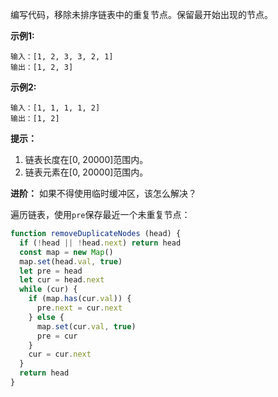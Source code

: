编写代码，移除未排序链表中的重复节点。保留最开始出现的节点。

**示例1:**
```
输入：[1, 2, 3, 3, 2, 1]
输出：[1, 2, 3]
```

**示例2:**
```
输入：[1, 1, 1, 1, 2]
输出：[1, 2]
```

**提示：**
1. 链表长度在[0, 20000]范围内。
2. 链表元素在[0, 20000]范围内。

**进阶：**
如果不得使用临时缓冲区，该怎么解决？

遍历链表，使用`pre`保存最近一个未重复节点：

```js
function removeDuplicateNodes (head) {
  if (!head || !head.next) return head
  const map = new Map()
  map.set(head.val, true)
  let pre = head 
  let cur = head.next
  while (cur) {
    if (map.has(cur.val)) {
      pre.next = cur.next
    } else {
      map.set(cur.val, true)
      pre = cur
    }
    cur = cur.next
  }
  return head
}
```